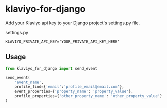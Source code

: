 # klaviyo-for-django

Add your Klaviyo api key to your Django project's settings.py file.

settings.py

```plain
KLAVIYO_PRIVATE_API_KEY='YOUR_PRIVATE_API_KEY_HERE'
```

## Usage

```python
from klaviyo_for_django import send_event

send_event(
    'event_name',
    profile_find={'email':'profile_email@email.com'},
    event_properties={'property_name': 'property_value'},
    profile_properties={'other_property_name': 'other_property_value'}
)
```
